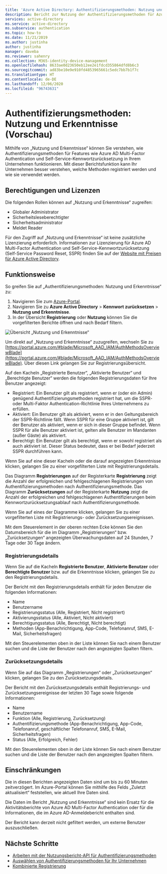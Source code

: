```yaml
---
title: 'Azure Active Directory: Authentifizierungsmethoden: Nutzung und Erkenntnisse'
description: Bericht zur Nutzung der Authentifizierungsmethoden für Azure AD-Self-Service-Kennwortzurücksetzung und Multi-Factor Authentication
services: active-directory
ms.service: active-directory
ms.subservice: authentication
ms.topic: how-to
ms.date: 11/21/2019
ms.author: justinha
author: justinha
manager: daveba
ms.reviewer: sahenry
ms.collection: M365-identity-device-management
ms.openlocfilehash: 8633ae0d23650eb12ee2e1fdcd355864dfd8b6c3
ms.sourcegitcommit: ad83be10e9e910fd4853965661c5edc7bb7b1f7c
ms.translationtype: HT
ms.contentlocale: de-DE
ms.lasthandoff: 12/06/2020
ms.locfileid: "96743631"
---
```

# <a name="authentication-methods-usage--insights-preview"></a>Authentifizierungsmethoden: Nutzung und Erkenntnisse (Vorschau)

Mithilfe von „Nutzung und Erkenntnisse“ können Sie verstehen, wie Authentifizierungsmethoden für Features wie Azure AD Multi-Factor Authentication und Self-Service-Kennwortzurücksetzung in Ihrem Unternehmen funktionieren. Mit dieser Berichtsfunktion kann Ihr Unternehmen besser verstehen, welche Methoden registriert werden und wie sie verwendet werden.

## <a name="permissions-and-licenses"></a>Berechtigungen und Lizenzen

Die folgenden Rollen können auf „Nutzung und Erkenntnisse“ zugreifen:

- Globaler Administrator
- Sicherheitsleseberechtigter
- Sicherheitsadministrator
- Meldet Reader

Für den Zugriff auf „Nutzung und Erkenntnisse“ ist keine zusätzliche Lizenzierung erforderlich. Informationen zur Lizenzierung für Azure AD Multi-Factor Authentication und Self-Service-Kennwortzurücksetzung (Self-Service Password Reset, SSPR) finden Sie auf der [Website mit Preisen für Azure Active Directory](https://azure.microsoft.com/pricing/details/active-directory/).

## <a name="how-it-works"></a>Funktionsweise

So greifen Sie auf „Authentifizierungsmethoden: Nutzung und Erkenntnisse“ zu:

1. Navigieren Sie zum [Azure-Portal](https://portal.azure.com).
1. Navigieren Sie zu **Azure Active Directory** > **Kennwort zurücksetzen** > **Nutzung und Erkenntnisse**.
1. In der Übersicht **Registrierung** oder **Nutzung** können Sie die vorgefilterten Berichte öffnen und nach Bedarf filtern.

![Übersicht „Nutzung und Erkenntnisse“](./media/howto-authentication-methods-usage-insights/usage-insights-overview.png)

Um direkt auf „Nutzung und Erkenntnisse“ zuzugreifen, wechseln Sie zu [https://portal.azure.com/#blade/Microsoft_AAD_IAM/AuthMethodsOverviewBlade](https://portal.azure.com/#blade/Microsoft_AAD_IAM/AuthMethodsOverviewBlade). Über diesen Link gelangen Sie zur Registrierungsübersicht.

Auf den Kacheln „Registrierte Benutzer“, „Aktivierte Benutzer“ und „Berechtigte Benutzer“ werden die folgenden Registrierungsdaten für Ihre Benutzer angezeigt:

- Registriert: Ein Benutzer gilt als registriert, wenn er (oder ein Admin) genügend Authentifizierungsmethoden registriert hat, um die SSPR- oder Multi-Faktor Authentication-Richtlinie Ihres Unternehmens zu erfüllen.
- Aktiviert: Ein Benutzer gilt als aktiviert, wenn er in den Geltungsbereich der SSPR-Richtlinie fällt. Wenn SSPR für eine Gruppe aktiviert ist, gilt der Benutzer als aktiviert, wenn er sich in dieser Gruppe befindet. Wenn SSPR für alle Benutzer aktiviert ist, gelten alle Benutzer im Mandanten (außer Gäste) als aktiviert.
- Berechtigt: Ein Benutzer gilt als berechtigt, wenn er sowohl registriert als auch aktiviert ist. Dieser Status bedeutet, dass er bei Bedarf jederzeit SSPR durchführen kann.

Wenn Sie auf eine dieser Kacheln oder die darauf angezeigten Erkenntnisse klicken, gelangen Sie zu einer vorgefilterten Liste mit Registrierungsdetails.

Das Diagramm **Registrierungen** auf der Registerkarte **Registrierung** zeigt die Anzahl der erfolgreichen und fehlgeschlagenen Registrierungen von Authentifizierungsmethoden nach Authentifizierungsmethode. Das Diagramm **Zurücksetzungen** auf der Registerkarte **Nutzung** zeigt die Anzahl der erfolgreichen und fehlgeschlagenen Authentifizierungen beim Kennwortzurücksetzungsablauf nach Authentifizierungsmethode.

Wenn Sie auf eines der Diagramme klicken, gelangen Sie zu einer vorgefilterten Liste mit Registrierungs- oder Zurücksetzungsereignissen.

Mit dem Steuerelement in der oberen rechten Ecke können Sie den Datumsbereich für die im Diagramm „Registrierungen“ bzw. „Zurücksetzungen“ angezeigten Überwachungsdaten auf 24 Stunden, 7 Tage oder 30 Tage ändern.

### <a name="registration-details"></a>Registrierungsdetails

Wenn Sie auf die Kacheln **Registrierte Benutzer**, **Aktivierte Benutzer** oder **Berechtigte Benutzer** bzw. auf die Erkenntnisse klicken, gelangen Sie zu den Registrierungsdetails.

Der Bericht mit den Registrierungsdetails enthält für jeden Benutzer die folgenden Informationen:

- Name
- Benutzername
- Registrierungsstatus (Alle, Registriert, Nicht registriert)
- Aktivierungsstatus (Alle, Aktiviert, Nicht aktiviert)
- Berechtigungsstatus (Alle, Berechtigt, Nicht berechtigt)
- Methoden (App-Benachrichtigung, App-Code, Telefonanruf, SMS, E-Mail, Sicherheitsfragen)

Mit den Steuerelementen oben in der Liste können Sie nach einem Benutzer suchen und die Liste der Benutzer nach den angezeigten Spalten filtern.

### <a name="reset-details"></a>Zurücksetzungsdetails

Wenn Sie auf das Diagramm „Registrierungen“ oder „Zurücksetzungen“ klicken, gelangen Sie zu den Zurücksetzungsdetails.

Der Bericht mit den Zurücksetzungsdetails enthält Registrierungs- und Zurücksetzungsereignisse der letzten 30 Tage sowie folgende Informationen:

- Name
- Benutzername
- Funktion (Alle, Registrierung, Zurücksetzung)
- Authentifizierungsmethode (App-Benachrichtigung, App-Code, Telefonanruf, geschäftlicher Telefonanruf, SMS, E-Mail, Sicherheitsfragen)
- Status (Alle, Erfolgreich, Fehler)

Mit den Steuerelementen oben in der Liste können Sie nach einem Benutzer suchen und die Liste der Benutzer nach den angezeigten Spalten filtern.

## <a name="limitations"></a>Einschränkungen

Die in diesen Berichten angezeigten Daten sind um bis zu 60 Minuten zeitverzögert. Im Azure-Portal können Sie mithilfe des Felds „Zuletzt aktualisiert“ feststellen, wie aktuell Ihre Daten sind.

Die Daten im Bericht „Nutzung und Erkenntnisse“ sind kein Ersatz für die Aktivitätsberichte von Azure AD Multi-Factor Authentication oder für die Informationen, die im Azure AD-Anmeldebericht enthalten sind.

Der Bericht kann derzeit nicht gefiltert werden, um externe Benutzer auszuschließen.

## <a name="next-steps"></a>Nächste Schritte

- [Arbeiten mit der Nutzungsbericht-API für Authentifizierungsmethoden](/graph/api/resources/authenticationmethods-usage-insights-overview?view=graph-rest-beta)
- [Auswählen von Authentifizierungsmethoden für Ihr Unternehmen](concept-authentication-methods.md)
- [Kombinierte Registrierung](concept-registration-mfa-sspr-combined.md)